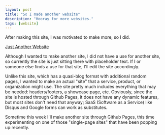 ```yaml
---
layout: post
title: "So I made another website"
description: "Hooray for more websites."
tags: [website]
---
```


After making this site, I was motivated to make more, so I did.

<div markdown="0"><a href="/just-another-website/" target="_blank" class="btn">Just Another Website</a></div>

Although I wanted to make another site, I did not have a use for another site, so
currently the site is just sitting there with placeholder text. If
I or someone else finds a use for that site, I'll edit the site accordingly.

Unlike this site, which has a quasi-blog format with additional random pages, I wanted
to make an actual "site" that a service, product, or organization might use. The site 
pretty much includes everything that may be needed: headers/footers, a showcase page,
etc. Obviously, since the site is hosted through Github Pages, it does not have any
dynamic features, but most sites don't need that anyway; SaaS (Software as a Service) like Disqus and
Google forms can work as substitutes.

Sometime this week I'll make another site through Github Pages, this time experimenting
on one of those "single-page sites" that have been popping up recently.